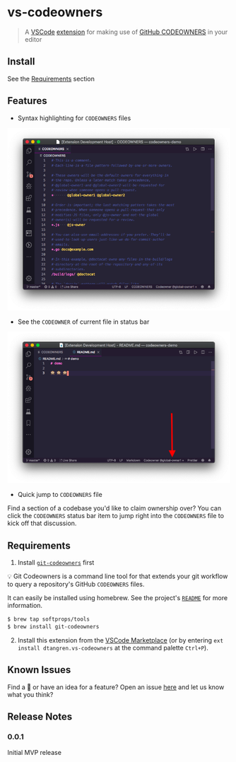 # vs-codeowners

> A [VSCode](https://code.visualstudio.com/) [extension](https://marketplace.visualstudio.com/items?itemName=dtangren.vs-codeowners) for making use of [GitHub CODEOWNERS](https://help.github.com/en/articles/about-code-owners) in your editor

## Install

See the [Requirements](#requirements) section

## Features

* Syntax highlighting for `CODEOWNERS` files

![syntax highlighting](syntax.png)

* See the `CODEOWNER` of current file in status bar

![status bar](statusbar.png)

* Quick jump to `CODEOWNERS` file

Find a section of a codebase you'd like to claim ownership over? You can click the `CODEOWNERS` status bar item to jump right into the `CODEOWNERS` file to kick off that discussion.


## Requirements

1) Install [`git-codeowners`](https://github.com/softprops/git-codeowners) first


💡 Git Codeowners is a command line tool for that extends your git workflow to query a repository's GitHub `CODEOWNERS` files.

It can easily be installed using homebrew. See the project's [`README`](https://github.com/softprops/git-codeowners#readme) for more information.

```sh
$ brew tap softprops/tools
$ brew install git-codeowners
```

2) Install this extension from the [VSCode Marketplace](https://marketplace.visualstudio.com/items?itemName=dtangren.vs-codeowners) (or by entering `ext install dtangren.vs-codeowners` at the command palette `Ctrl+P`).

## Known Issues

Find a 🐛 or have an idea for a feature? Open an issue [here](https://github.com/softprops/vs-codeowners/issues/new) and let us know what you think?

## Release Notes

### 0.0.1

Initial MVP release